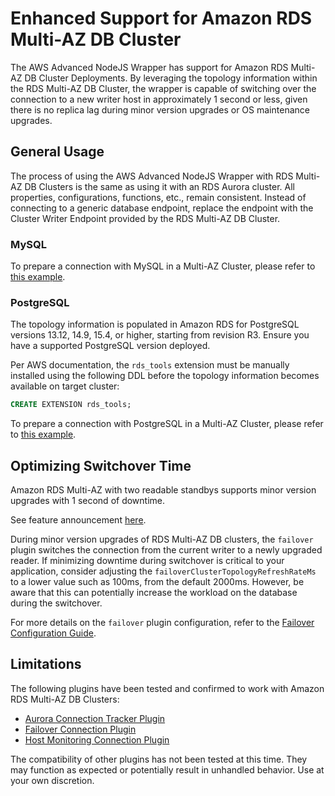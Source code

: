 # Enhanced Support for Amazon RDS Multi-AZ DB Cluster

The AWS Advanced NodeJS Wrapper has support for Amazon RDS Multi-AZ DB Cluster Deployments. By leveraging the topology information within the RDS Multi-AZ DB Cluster, the wrapper is capable of switching over the connection to a new writer host in approximately 1 second or less, given there is no replica lag during minor version upgrades or OS maintenance upgrades.

## General Usage

The process of using the AWS Advanced NodeJS Wrapper with RDS Multi-AZ DB Clusters is the same as using it with an RDS Aurora cluster. All properties, configurations, functions, etc., remain consistent. Instead of connecting to a generic database endpoint, replace the endpoint with the Cluster Writer Endpoint provided by the RDS Multi-AZ DB Cluster.

### MySQL

To prepare a connection with MySQL in a Multi-AZ Cluster, please refer to [this example](../../examples/aws_driver_example/aws_simple_connection_mysql_example.ts).

### PostgreSQL

The topology information is populated in Amazon RDS for PostgreSQL versions 13.12, 14.9, 15.4, or higher, starting from revision R3. Ensure you have a supported PostgreSQL version deployed.

Per AWS documentation, the `rds_tools` extension must be manually installed using the following DDL before the topology information becomes available on target cluster:

```sql
CREATE EXTENSION rds_tools;
```

To prepare a connection with PostgreSQL in a Multi-AZ Cluster, please refer to [this example](../../examples/aws_driver_example/aws_simple_connection_postgresql_example.ts).

## Optimizing Switchover Time

Amazon RDS Multi-AZ with two readable standbys supports minor version upgrades with 1 second of downtime.

See feature announcement [here](https://aws.amazon.com/about-aws/whats-new/2023/11/amazon-rds-multi-az-two-stanbys-upgrades-downtime/).

During minor version upgrades of RDS Multi-AZ DB clusters, the `failover` plugin switches the connection from the current writer to a newly upgraded reader. If minimizing downtime during switchover is critical to your application, consider adjusting the `failoverClusterTopologyRefreshRateMs` to a lower value such as 100ms, from the default 2000ms. However, be aware that this can potentially increase the workload on the database during the switchover.

For more details on the `failover` plugin configuration, refer to the [Failover Configuration Guide](/docs/using-the-nodejs-wrapper/FailoverConfigurationGuide.md).

## Limitations

The following plugins have been tested and confirmed to work with Amazon RDS Multi-AZ DB Clusters:

- [Aurora Connection Tracker Plugin](/docs/using-the-nodejs-wrapper/using-plugins/UsingTheAuroraConnectionTrackerPlugin.md)
- [Failover Connection Plugin](/docs/using-the-nodejs-wrapper/using-plugins/UsingTheFailoverPlugin.md)
- [Host Monitoring Connection Plugin](/docs/using-the-nodejs-wrapper/using-plugins/UsingTheHostMonitoringPlugin.md)

The compatibility of other plugins has not been tested at this time. They may function as expected or potentially result in unhandled behavior.
Use at your own discretion.
